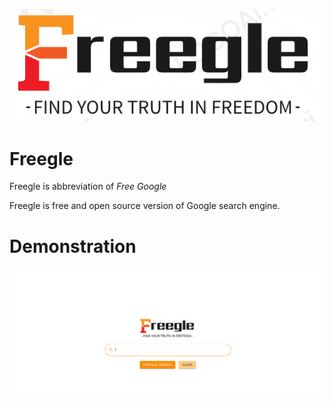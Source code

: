 ![Alt text](src/assets/img.png)

# Freegle
Freegle is abbreviation of *Free Google*

Freegle is free and open source version of Google search engine.

# Demonstration
![Animation Demo](src/assets/demo.gif)

